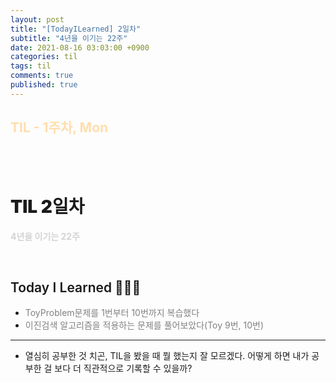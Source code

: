 ```yaml
---
layout: post
title: "[TodayILearned] 2일차"
subtitle: "4년을 이기는 22주"
date: 2021-08-16 03:03:00 +0900
categories: til
tags: til
comments: true
published: true
---
```


## <span style="color:navajowhite;">TIL - 1주차, Mon

<br />
<br />

# **<span style="font-weight:900">TIL 2일차</span>**

**<span style="color:lightgray">4년을 이기는 22주</span>**

<br />

## <span style="font-weight:600">Today I Learned</span> 🧗🏻‍♂️

- <span style="color:gray">ToyProblem문제를 1번부터 10번까지 복습했다</span>
- <span style="color:gray">이진검색 알고리즘을 적용하는 문제를 풀어보았다(Toy 9번, 10번)</span>

---

- 열심히 공부한 것 치곤, TIL을 봤을 때 뭘 했는지 잘 모르겠다. 어떻게 하면 내가 공부한 걸 보다 더 직관적으로 기록할 수 있을까?
